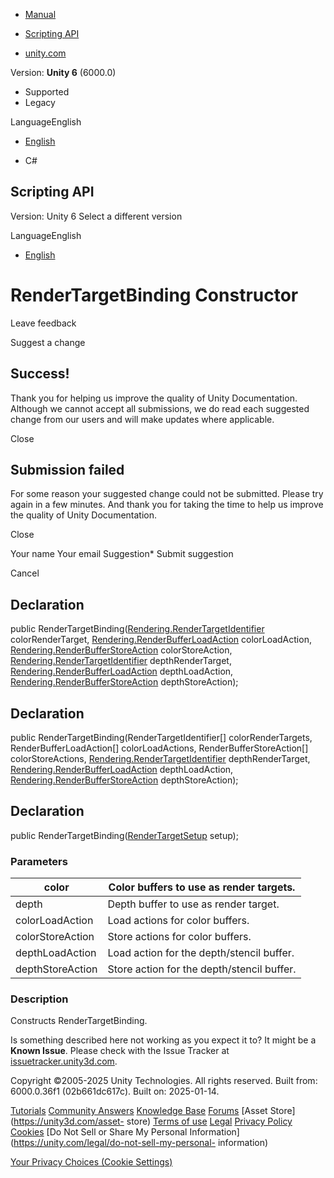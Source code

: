 [ ]()

  * [Manual](../Manual/index.html)
  * [Scripting API](../ScriptReference/index.html)

  * [unity.com](https://unity.com/)

Version: **Unity 6** (6000.0)

  * Supported
  * Legacy

LanguageEnglish

  * [English]()

  * C#

[ ](https://docs.unity3d.com)

## Scripting API

Version: Unity 6 Select a different version

LanguageEnglish

  * [English]()

# RenderTargetBinding Constructor

Leave feedback

Suggest a change

## Success!

Thank you for helping us improve the quality of Unity Documentation. Although
we cannot accept all submissions, we do read each suggested change from our
users and will make updates where applicable.

Close

## Submission failed

For some reason your suggested change could not be submitted. Please <a>try
again</a> in a few minutes. And thank you for taking the time to help us
improve the quality of Unity Documentation.

Close

Your name Your email Suggestion* Submit suggestion

Cancel

[ ]()

## Declaration

public
RenderTargetBinding([Rendering.RenderTargetIdentifier](Rendering.RenderTargetIdentifier.html)
colorRenderTarget,
[Rendering.RenderBufferLoadAction](Rendering.RenderBufferLoadAction.html)
colorLoadAction,
[Rendering.RenderBufferStoreAction](Rendering.RenderBufferStoreAction.html)
colorStoreAction,
[Rendering.RenderTargetIdentifier](Rendering.RenderTargetIdentifier.html)
depthRenderTarget,
[Rendering.RenderBufferLoadAction](Rendering.RenderBufferLoadAction.html)
depthLoadAction,
[Rendering.RenderBufferStoreAction](Rendering.RenderBufferStoreAction.html)
depthStoreAction);

## Declaration

public RenderTargetBinding(RenderTargetIdentifier[] colorRenderTargets,
RenderBufferLoadAction[] colorLoadActions, RenderBufferStoreAction[]
colorStoreActions,
[Rendering.RenderTargetIdentifier](Rendering.RenderTargetIdentifier.html)
depthRenderTarget,
[Rendering.RenderBufferLoadAction](Rendering.RenderBufferLoadAction.html)
depthLoadAction,
[Rendering.RenderBufferStoreAction](Rendering.RenderBufferStoreAction.html)
depthStoreAction);

## Declaration

public RenderTargetBinding([RenderTargetSetup](RenderTargetSetup.html) setup);

### Parameters

color | Color buffers to use as render targets.  
---|---  
depth | Depth buffer to use as render target.  
colorLoadAction | Load actions for color buffers.  
colorStoreAction | Store actions for color buffers.  
depthLoadAction | Load action for the depth/stencil buffer.  
depthStoreAction | Store action for the depth/stencil buffer.  
  
### Description

Constructs RenderTargetBinding.

Is something described here not working as you expect it to? It might be a
**Known Issue**. Please check with the Issue Tracker at
[issuetracker.unity3d.com](https://issuetracker.unity3d.com).

Copyright ©2005-2025 Unity Technologies. All rights reserved. Built from:
6000.0.36f1 (02b661dc617c). Built on: 2025-01-14.

[Tutorials](https://unity3d.com/learn) [Community
Answers](https://answers.unity3d.com) [Knowledge
Base](https://support.unity3d.com/hc/en-us)
[Forums](https://forum.unity3d.com) [Asset Store](https://unity3d.com/asset-
store) [Terms of use](https://docs.unity3d.com/Manual/TermsOfUse.html)
[Legal](https://unity.com/legal) [Privacy
Policy](https://unity.com/legal/privacy-policy)
[Cookies](https://unity.com/legal/cookie-policy) [Do Not Sell or Share My
Personal Information](https://unity.com/legal/do-not-sell-my-personal-
information)

[Your Privacy Choices (Cookie Settings)](javascript:void\(0\);)

